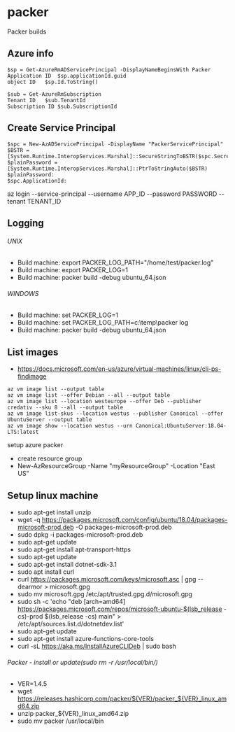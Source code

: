 # packer
Packer builds

## Azure info
```
$sp = Get-AzureRmADServicePrincipal -DisplayNameBeginsWith Packer
Application ID	$sp.applicationId.guid
object ID	$sp.Id.ToString()
```
```
$sub = Get-AzureRmSubscription
Tenant ID	$sub.TenantId
Subscription ID	$sub.SubscriptionId
```
## Create Service Principal
```
$spc = New-AzADServicePrincipal -DisplayName "PackerServicePrincipal"
$BSTR = [System.Runtime.InteropServices.Marshal]::SecureStringToBSTR($spc.Secret)
$plainPassword = [System.Runtime.InteropServices.Marshal]::PtrToStringAuto($BSTR)
$plainPassword:
$spc.ApplicationId:
```
az login --service-principal --username APP_ID --password PASSWORD --tenant TENANT_ID

## Logging
###### UNIX
* Build machine: export PACKER_LOG_PATH="/home/test/packer.log"
* Build machine: export PACKER_LOG=1
* Build machine: packer build -debug ubuntu_64.json

###### WINDOWS
* Build machine: set PACKER_LOG=1
* Build machine: set PACKER_LOG_PATH=c:\temp\packer log
* Build machine: packer build -debug ubuntu_64.json

## List images
* https://docs.microsoft.com/en-us/azure/virtual-machines/linux/cli-ps-findimage
```
az vm image list --output table
az vm image list --offer Debian --all --output table
az vm image list --location westeurope --offer Deb --publisher credativ --sku 8 --all --output table
az vm image list-skus --location westus --publisher Canonical --offer UbuntuServer --output table
az vm image show --location westus --urn Canonical:UbuntuServer:18.04-LTS:latest
```

setup azure packer
* create resource group
* New-AzResourceGroup -Name "myResourceGroup" -Location "East US"

## Setup linux machine
* sudo apt-get install unzip
* wget -q https://packages.microsoft.com/config/ubuntu/18.04/packages-microsoft-prod.deb -O packages-microsoft-prod.deb
* sudo dpkg -i packages-microsoft-prod.deb
* sudo apt-get update
* sudo apt-get install apt-transport-https
* sudo apt-get update
* sudo apt-get install dotnet-sdk-3.1
* sudo apt install curl
* curl https://packages.microsoft.com/keys/microsoft.asc | gpg --dearmor > microsoft.gpg
* sudo mv microsoft.gpg /etc/apt/trusted.gpg.d/microsoft.gpg
* sudo sh -c 'echo "deb [arch=amd64] https://packages.microsoft.com/repos/microsoft-ubuntu-$(lsb_release -cs)-prod $(lsb_release -cs) main" > /etc/apt/sources.list.d/dotnetdev.list'
* sudo apt-get update
* sudo apt-get install azure-functions-core-tools
* curl -sL https://aka.ms/InstallAzureCLIDeb | sudo bash
###### Packer - install or update(sudo rm -r /usr/local/bin/)
* VER=1.4.5
* wget https://releases.hashicorp.com/packer/${VER}/packer_${VER}_linux_amd64.zip
* unzip packer_${VER}_linux_amd64.zip
* sudo mv packer /usr/local/bin


